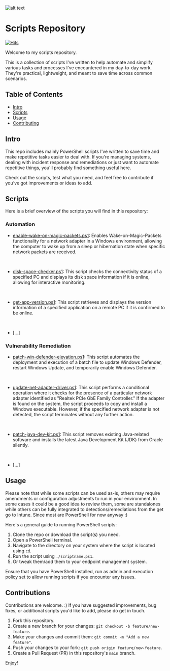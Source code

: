 ![alt text](https://github.com/yoan-famel/PowerShell/blob/main/Docs/Images/test-center-banner.jpg)

# Scripts Repository

[![Hits](https://hits.seeyoufarm.com/api/count/incr/badge.svg?url=https%3A%2F%2Fgithub.com%2Fyoan-famel%2FEndpoint-Remediation%2F&count_bg=%2379C83D&title_bg=%23555555&icon=&icon_color=%23E7E7E7&title=visits&edge_flat=false)](https://hits.seeyoufarm.com)

Welcome to my scripts repository.

This is a collection of scripts I've written to help automate and simplify various tasks and processes I've encountered in my day-to-day work. They're practical, lightweight, and meant to save time across common scenarios.

## Table of Contents

- [Intro](#intro)
- [Scripts](#scripts)
- [Usage](#usage)
- [Contributing](#contributing)

## Intro

This repo includes mainly PowerShell scripts I've written to save time and make repetitive tasks easier to deal with.
If you're managing systems, dealing with incident response and remediations or just want to automate repetitive things, you'll probably find something useful here.

Check out the scripts, test what you need, and feel free to contribute if you’ve got improvements or ideas to add.

## Scripts

Here is a brief overview of the scripts you will find in this repository:

### Automation
- [enable-wake-on-magic-packets.ps1](https://github.com/yoan-famel/PowerShell/blob/main/Automation/enable-wake-on-magic-packets.ps1): Enables Wake-on-Magic-Packets functionality for a network adapter in a Windows environment, allowing the computer to wake up from a sleep or hibernation state when specific network packets are received.
<br>

- [disk-space-checker.ps1](https://github.com/yoan-famel/PowerShell/blob/main/Automation/disk-space-checker.ps1): This script checks the connectivity status of a specified PC and displays its disk space information if it is online, allowing for interactive monitoring.
<br>

- [get-app-version.ps1](https://github.com/yoan-famel/PowerShell/blob/main/Automation/get-app-version.ps1): This script retrieves and displays the version information of a specified application on a remote PC if it is confirmed to be online.
<br>

- [...]

### Vulnerability Remediation
- [patch-win-defender-elevation.ps1](https://github.com/yoan-famel/PowerShell/blob/main/Vulnerability_Remediation/patch-win-defender-elevation.ps1): This script automates the deployment and execution of a batch file to update Windows Defender, restart Windows Update, and temporarily enable Windows Defender.
<br>

- [update-net-adapter-driver.ps1](https://github.com/yoan-famel/PowerShell/blob/main/Vulnerability_Remediation/update-net-adapter-driver.ps1): This script performs a conditional operation where it checks for the presence of a particular network adapter identified as "Realtek PCIe GbE Family Controller." If the adapter is found on the system, the script proceeds to copy and install a Windows executable. However, if the specified network adapter is not detected, the script terminates without any further action.
<br>

- [patch-java-dev-kit.ps1](https://github.com/yoan-famel/PowerShell/blob/main/Vulnerability_Remediation/patch-java-dev-kit.ps1): This script removes existing Java-related software and installs the latest Java Development Kit (JDK) from Oracle silently.
<br>

- [...]

## Usage

Please note that while some scripts can be used as-is, others may require amendments or configuration adjustments to run in your environment.
In some cases it could be a good idea to review them, some are standalones while others can be fully integrated to detections/remediations from the get go to Intune.
Since most are PowerShell for now anyway :)

Here's a general guide to running PowerShell scripts:

1. Clone the repo or download the script(s) you need.
2. Open a PowerShell terminal.
3. Navigate to the directory on your system where the script is located using `cd`.
4. Run the script using `./scriptname.ps1`.
5. Or tweak them/add them to your endpoint management system.

Ensure that you have PowerShell installed, run as admin and execution policy set to allow running scripts if you encounter any issues.

## Contributions

Contributions are welcome. :) If you have suggested improvements, bug fixes, or additional scripts you'd like to add, please do get in touch.

1. Fork this repository.
2. Create a new branch for your changes: `git checkout -b feature/new-feature`.
3. Make your changes and commit them: `git commit -m "Add a new feature"`.
4. Push your changes to your fork: `git push origin feature/new-feature`.
5. Create a Pull Request (PR) in this repository's `main` branch.

Enjoy!
